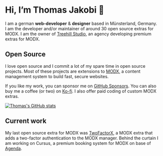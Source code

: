 # Hi, I’m Thomas Jakobi 👋

I am a german **web-developer** & **designer** based in Münsterland, Germany. I am the developer and/or maintainer of around 30 open source extras for MODX. I am the owner of [Treehill Studio](https://treehillstudio.com), an agency developing premium extras for MODX.

## Open Source

I love open source and I commit a lot of my spare time in open source projects. Most of these projects are extensions to [MODX](https://github.com/modxcms), a content management system to build fast, secure websites. 

If you like my work, you can sponsor me on [GitHub Sponsors](https://github.com/sponsors/Jako). You can also buy me a coffee (or two) on [Ko-fi](https://ko-fi.com/treehillstudio). I also offer paid coding of custom MODX extras.

[![Thomas's GitHub stats](https://github-readme-stats.vercel.app/api?username=Jako&show_icons=true&include_all_commits=1)](https://github.com/anuraghazra/github-readme-stats)

## Current work

My last open source extra for MODX was [TwoFactorX](https://github.com/Jako/TwoFactorX), a MODX extra that adds a two-factor authentication to the MODX manager. Behind the curtain I am working on Cursus, a premium booking system for MODX on base of [Agenda](https://modmore.com/agenda/).
